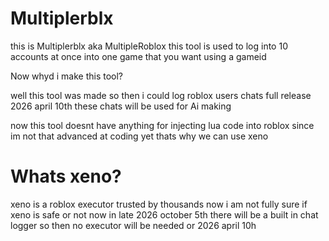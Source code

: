 # Multiplerblx

this is Multiplerblx aka MultipleRoblox 
this tool is used to log into 10 accounts at once into one game that you want using a gameid

Now whyd i make this tool?

well this tool was made so then i could log roblox users chats full release 2026 april 10th
these chats will be used for Ai making 

now this tool doesnt have anything for injecting lua
code into roblox since im not that advanced at coding yet
thats why we can use xeno 

# Whats xeno?

xeno is a roblox executor trusted by thousands
now i am not fully sure if xeno is safe or not 
now in late 2026 october 5th 
there will be a built in chat logger so then no 
executor will be needed or 2026 april 10h 
